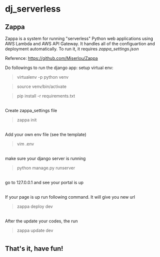 # dj_serverless

## Zappa
Zappa is a system for running "serverless" Python web applications using AWS Lambda and AWS API Gateway. 
It handles all of the configuartion and deployment automatically. 
To run it, it requires *zappa_settings.json*

Reference: https://github.com/Miserlou/Zappa


Do followings to run the django app:
setup virtual env: 
> virtualenv -p python venv

> source venv/bin/activate

> pip install -r requirements.txt

\
Create zappa_settings file
> zappa init

\
Add your own env file (see the template)
> vim .env

\
make sure your django server is running
> python manage.py runserver

\
go to 127.0.0.1 and see your portal is up


\
If your page is up run following command. It will give you new url
> zappa deploy dev

\
After the update your codes, the run 
> zappa update dev
#


## That's it, have fun!
#